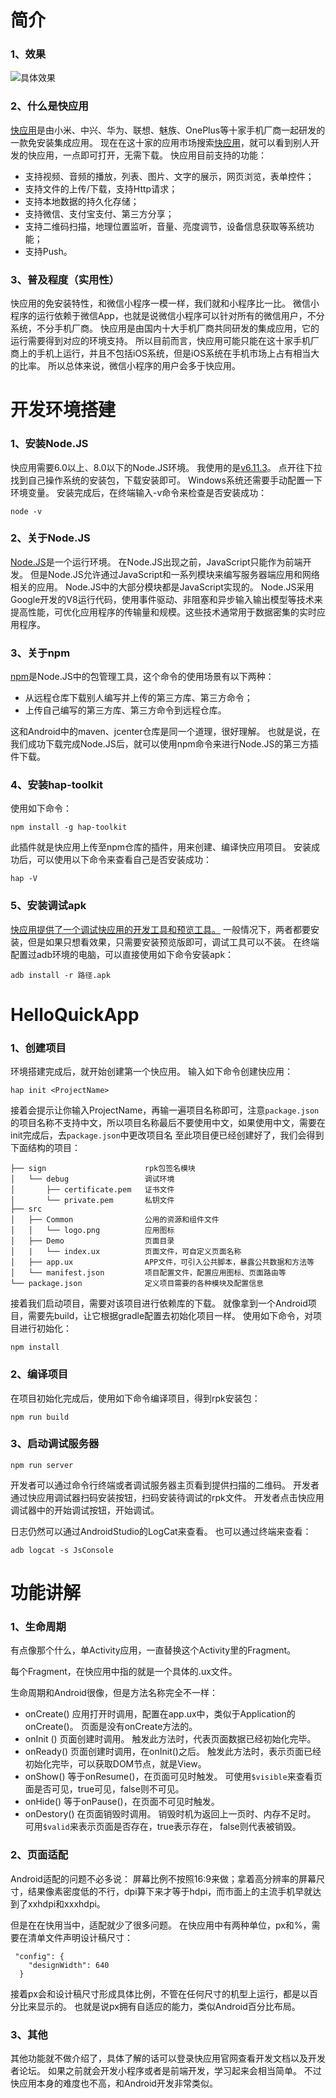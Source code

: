 # 简介 #
### 1、效果 ###
![具体效果](https://github.com/YuanTiger/QuickApp-UserCenter/blob/master/preview.gif)
### 2、什么是快应用 ###
[快应用](https://www.quickapp.cn/)是由小米、中兴、华为、联想、魅族、OnePlus等十家手机厂商一起研发的一款免安装集成应用。
现在在这十家的应用市场搜索[快应用](https://www.quickapp.cn/)，就可以看到别人开发的快应用，一点即可打开，无需下载。
快应用目前支持的功能：

- 支持视频、音频的播放，列表、图片、文字的展示，网页浏览，表单控件；
- 支持文件的上传/下载，支持Http请求；
- 支持本地数据的持久化存储；
- 支持微信、支付宝支付、第三方分享；
- 支持二维码扫描，地理位置监听，音量、亮度调节，设备信息获取等系统功能；
- 支持Push。


### 3、普及程度（实用性） ###
快应用的免安装特性，和微信小程序一模一样，我们就和小程序比一比。
微信小程序的运行依赖于微信App，也就是说微信小程序可以针对所有的微信用户，不分系统，不分手机厂商。
快应用是由国内十大手机厂商共同研发的集成应用，它的运行需要得到对应的环境支持。
所以目前而言，快应用可能只能在这十家手机厂商上的手机上运行，并且不包括iOS系统，但是iOS系统在手机市场上占有相当大的比率。
所以总体来说，微信小程序的用户会多于快应用。



# 开发环境搭建 #

### 1、安装Node.JS ###
快应用需要6.0以上、8.0以下的Node.JS环境。
我使用的是[v6.11.3](https://nodejs.org/en/blog/release/v6.11.3/)。
点开往下拉找到自己操作系统的安装包，下载安装即可。
Windows系统还需要手动配置一下环境变量。
安装完成后，在终端输入-v命令来检查是否安装成功：
```
node -v
```

### 2、关于Node.JS ###
[Node.JS](https://zh.wikipedia.org/wiki/Node.JS)是一个运行环境。
在Node.JS出现之前，JavaScript只能作为前端开发。
但是Node.JS允许通过JavaScript和一系列模块来编写服务器端应用和网络相关的应用。
Node.JS中的大部分模块都是JavaScript实现的。
Node.JS采用Google开发的V8运行代码，使用事件驱动、非阻塞和异步输入输出模型等技术来提高性能，可优化应用程序的传输量和规模。这些技术通常用于数据密集的实时应用程序。

### 3、关于npm ###
[npm](http://www.runoob.com/nodejs/nodejs-npm.html)是Node.JS中的包管理工具，这个命令的使用场景有以下两种：

- 从远程仓库下载别人编写并上传的第三方库、第三方命令；
- 上传自己编写的第三方库、第三方命令到远程仓库。

这和Android中的maven、jcenter仓库是同一个道理，很好理解。
也就是说，在我们成功下载完成Node.JS后，就可以使用npm命令来进行Node.JS的第三方插件下载。

### 4、安装hap-toolkit ###

使用如下命令：
```
npm install -g hap-toolkit
```
此插件就是快应用上传至npm仓库的插件，用来创建、编译快应用项目。
安装成功后，可以使用以下命令来查看自己是否安装成功：
```
hap -V
```

###  5、安装调试apk ###
[快应用提供了一个调试快应用的开发工具和预览工具。](https://www.quickapp.cn/docCenter/post/69)
一般情况下，两者都要安装，但是如果只想看效果，只需要安装预览版即可，调试工具可以不装。
在终端配置过adb环境的电脑，可以直接使用如下命令安装apk：
```
adb install -r 路径.apk
```

# HelloQuickApp #
### 1、创建项目 ###
环境搭建完成后，就开始创建第一个快应用。
输入如下命令创建快应用：
```
hap init <ProjectName>
```
接着会提示让你输入ProjectName，再输一遍项目名称即可，注意`package.json`的项目名称不支持中文，所以项目名称最后不要使用中文，如果使用中文，需要在init完成后，去`package.json`中更改项目名
至此项目便已经创建好了，我们会得到下面结构的项目：
```
├── sign                      rpk包签名模块
│   └── debug                 调试环境
│       ├── certificate.pem   证书文件
│       └── private.pem       私钥文件
├── src
│   ├── Common                公用的资源和组件文件
│   │   └── logo.png          应用图标
│   ├── Demo                  页面目录
│   |   └── index.ux          页面文件，可自定义页面名称
│   ├── app.ux                APP文件，可引入公共脚本，暴露公共数据和方法等
│   └── manifest.json         项目配置文件，配置应用图标、页面路由等
└── package.json              定义项目需要的各种模块及配置信息
```
接着我们启动项目，需要对该项目进行依赖库的下载。
就像拿到一个Android项目，需要先build，让它根据gradle配置去初始化项目一样。
使用如下命令，对项目进行初始化：
```
npm install
```
### 2、编译项目 ###
在项目初始化完成后，使用如下命令编译项目，得到rpk安装包：
```
npm run build
```
### 3、启动调试服务器 ###
```
npm run server
```
开发者可以通过命令行终端或者调试服务器主页看到提供扫描的二维码。
开发者通过快应用调试器扫码安装按钮，扫码安装待调试的rpk文件。
开发者点击快应用调试器中的开始调试按钮，开始调试。

日志仍然可以通过AndroidStudio的LogCat来查看。
也可以通过终端来查看：
```
adb logcat -s JsConsole
```

# 功能讲解 #
### 1、生命周期 ###
有点像那个什么，单Activity应用，一直替换这个Activity里的Fragment。

每个Fragment，在快应用中指的就是一个具体的.ux文件。

生命周期和Android很像，但是方法名称完全不一样：

- onCreate()
    应用打开时调用，配置在app.ux中，类似于Application的onCreate()。
    页面是没有onCreate方法的。
- onInit ()
    页面创建时调用。
    触发此方法时，代表页面数据已经初始化完毕。
- onReady()
    页面创建时调用，在onInit()之后。
    触发此方法时，表示页面已经初始化完毕，可以获取DOM节点，就是View。
- onShow()
    等于onResume()，在页面可见时触发。
    可使用`$visible`来查看页面是否可见，true可见，false则不可见。
- onHide()
    等于onPause()，在页面不可见时触发。
- onDestory()
    在页面销毁时调用。
    销毁时机为返回上一页时、内存不足时。
    可用`$valid`来表示页面是否存在，true表示存在， false则代表被销毁。

### 2、页面适配 ###
Android适配的问题不必多说：
屏幕比例不按照16:9来做；拿着高分辨率的屏幕尺寸，结果像素密度低的不行，dpi算下来才等于hdpi，而市面上的主流手机早就达到了xxhdpi和xxxhdpi。

但是在在快用当中，适配就少了很多问题。
在快应用中有两种单位，px和%，需要在清单文件声明设计稿尺寸：
```
 "config": {
    "designWidth": 640
  }

```
接着px会和设计稿尺寸形成具体比例，不管在任何尺寸的机型上运行，都是以百分比来显示的。
也就是说px拥有自适应的能力，类似Android百分比布局。

### 3、其他 ###
其他功能就不做介绍了，具体了解的话可以登录快应用官网查看开发文档以及开发者论坛。
如果之前就会开发小程序或者是前端开发，学习起来会相当简单。
不过快应用本身的难度也不高，和Android开发非常类似。



